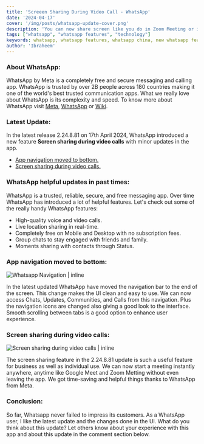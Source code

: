 ```yaml
---
title: 'Screeen Sharing During Video Call - WhatsApp'
date: '2024-04-17'
cover: '/img/posts/whatsapp-update-cover.png'
description: 'You can now share screen like you do in Zoom Meeting or in Google Meet during video call in WhatsApp'
tags: ["whatsapp", "whatsapp features", "technology"]
keywords: whatsapp, whatsapp features, whatsapp china, new whatsapp feature
author: 'Ibraheem'
---
```


### About WhatsApp:
WhatsApp by Meta is a completely free and secure messaging and calling app. WhatsApp is trusted by over 2B people across 180 countries making it one of the world's best trusted communication apps. What we really love about WhatsApp is its complexity and speed. To know more about WhatsApp visit [Meta](https://about.meta.com/technologies/whatsapp/), [WhatsApp](https://www.whatsapp.com/) or [Wiki](https://en.wikipedia.org/wiki/WhatsApp).

### Latest Update:
In the latest release 2.24.8.81 on 17th April 2024, WhatsApp introduced a new feature **Screen sharing during video calls** with minor updates in the app.
- [App navigation moved to bottom.](#app-navigation-moved-to-bottom)
- [Screen sharing during video calls.](#screen-sharing-during-video-calls)

### WhatsApp helpful updates in past times:
WhatsApp is a trusted, reliable, secure, and free messaging app. Over time WhatsApp has introduced a lot of helpful features. Let's check out some of the really handy WhatsApp features:
- High-quality voice and video calls.
- Live location sharing in real-time.
- Completely free on Mobile and Desktop with no subscription fees. 
- Group chats to stay engaged with friends and family.
- Moments sharing with contacts through Status. 

### App navigation moved to bottom:
![Whatsapp Navigation | inline](/img/posts/whatsapp-navigation.png)

In the latest updated WhatsApp have moved the navigation bar to the end of the screen. This change makes the UI clean and easy to use. We can now access Chats, Updates, Communities, and Calls from this navigation. Plus the navigation icons are changed also giving a good look to the interface. Smooth scrolling between tabs is a good option to enhance user experience. 

### Screen sharing during video calls:
![Screen sharing during video calls | inline](/img/posts/whatsapp-screen-sharing.png)

The screen sharing feature in the 2.24.8.81 update is such a useful feature for business as well as individual use. We can now start a meeting instantly anywhere, anytime like Google Meet and Zoom Metting without even leaving the app. We got time-saving and helpful things thanks to WhatsApp from Meta.

### Conclusion:
So far, Whatsapp never failed to impress its customers. As a WhatsApp user, I like the latest update and the changes done in the UI. What do you think about this update? Let others know about your experience with this app and about this update in the comment section below.